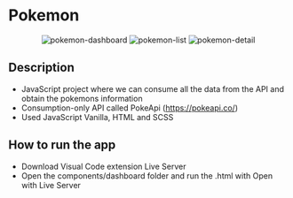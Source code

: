 # Pokemon

<p align="center">
    <img src="https://i.ibb.co/74nDMjN/pokemon-dashboard.png" alt="pokemon-dashboard">
    <img src="https://i.ibb.co/z7Cq2Jg/pokemon-list.png" alt="pokemon-list">
    <img src="https://i.ibb.co/4RMmSdk/pokemon-detail.png" alt="pokemon-detail">
</p>

## Description

- JavaScript project where we can consume all the data from the API and obtain the pokemons information
- Consumption-only API called PokeApi (https://pokeapi.co/)
- Used JavaScript Vanilla, HTML and SCSS

## How to run the app

- Download Visual Code extension Live Server
- Open the components/dashboard folder and run the .html with Open with Live Server